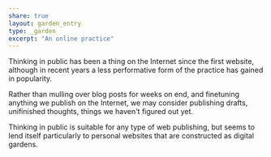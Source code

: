 ```yaml
---
share: true
layout: garden_entry
type: _garden
excerpt: "An online practice"
---
```

Thinking in public has been a thing on the Internet since the first website, although in recent years a less performative form of the practice has gained in popularity.

Rather than mulling over blog posts for weeks on end, and finetuning anything we publish on the Internet, we may consider publishing drafts, unifinished thoughts, things we haven't figured out yet. 

Thinking in public is suitable for any type of web publishing, but seems to lend itself particularly to personal websites that are constructed as digital gardens.